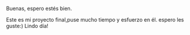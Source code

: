 Buenas, espero estés bien.

Este es mi proyecto final,puse mucho tiempo y esfuerzo en él. espero les guste:)
Lindo día!
